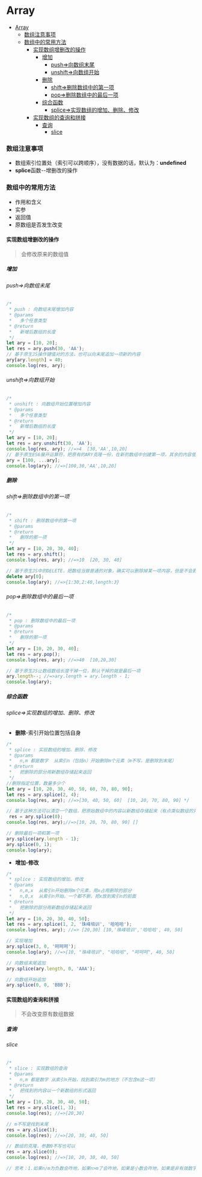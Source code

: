 # Array

- [Array](#array)
  - [数组注意事项](#数组注意事项)
  - [数组中的常用方法](#数组中的常用方法)
      - [实现数组增删改的操作](#实现数组增删改的操作)
        - [增加](#增加)
          - [push=>向数组末尾](#push向数组末尾)
          - [unshift=>向数组开始](#unshift向数组开始)
        - [删除](#删除)
          - [shift=>删除数组中的第一项](#shift删除数组中的第一项)
          - [pop=>删除数组中的最后一项](#pop删除数组中的最后一项)
        - [综合函数](#综合函数)
          - [splice=>实现数组的增加、删除、修改](#splice实现数组的增加删除修改)
      - [实现数组的查询和拼接](#实现数组的查询和拼接)
        - [查询](#查询)
          - [slice](#slice)



### 数组注意事项

* 数组索引位置处（索引可以跨顺序），没有数据的话，默认为：**undefined**
* **splice**函数--增删改的操作

### 数组中的常用方法

* 作用和含义
* 实参
* 返回值
* 原数组是否发生改变

#### 实现数组增删改的操作

> 会修改原来的数组值

##### 增加

###### push=>向数组末尾

```javascript
/*
 * push : 向数组末尾增加内容
 * @params
 *   多个任意类型
 * @return
 *   新增后数组的长度 
 */
let ary = [10, 20];
let res = ary.push(30, 'AA');
// 基于原生JS操作键值对的方法，也可以向末尾追加一项新的内容
ary[ary.length] = 40;
console.log(res, ary); 
```

###### unshift=>向数组开始

```javascript
/*
 * unshift : 向数组开始位置增加内容
 * @params
 *   多个任意类型
 * @return
 *   新增后数组的长度 
 */
let ary = [10, 20];
let res = ary.unshift(30, 'AA');
console.log(res, ary); //=>4  [30,'AA',10,20]
// 基于原生ES6展开运算符，把原有的ARY克隆一份，在新的数组中创建第一项，其余的内容使用原始ARY中的信息即可，也算实现了向开始追加的效果
ary = [100, ...ary];
console.log(ary); //=>[100,30,'AA',10,20] 

```

##### 删除

###### shift=>删除数组中的第一项

```javascript
/*
 * shift : 删除数组中的第一项
 * @params
 * @return
 *   删除的那一项 
 */
let ary = [10, 20, 30, 40];
let res = ary.shift();
console.log(res, ary); //=>10  [20, 30, 40]

// 基于原生JS中的DELETE，把数组当做普通的对象，确实可以删除掉某一项内容，但是不会影响数组本身的结构特点（length长度不会跟着修改）,真实项目中杜绝这样的删除使用
delete ary[0];
console.log(ary); //=>{1:30,2:40,length:3} 
```

###### pop=>删除数组中的最后一项

```javascript
/*
 * pop : 删除数组中的最后一项
 * @params
 * @return
 *   删除的那一项 
 */
let ary = [10, 20, 30, 40];
let res = ary.pop();
console.log(res, ary); //=>40  [10,20,30]

// 基于原生JS让数组数组长度干掉一位，默认干掉的就是最后一项
ary.length--; //=>ary.length = ary.length - 1;
console.log(ary); 
```

##### 综合函数

###### splice=>实现数组的增加、删除、修改

- **删除**-索引开始位置包括自身

```javascript
/*
 * splice : 实现数组的增加、删除、修改
 * @params
 * 	 n,m 都是数字  从索引n（包括n）开始删除m个元素（m不写，是删除到末尾）
 * @return
 *   把删除的部分用新数组存储起来返回 
 */
//删除指定位置，数量多少个
let ary = [10, 20, 30, 40, 50, 60, 70, 80, 90];
let res = ary.splice(2, 4);
console.log(res, ary); //=>[30, 40, 50, 60]  [10, 20, 70, 80, 90] */

// 基于这种方法可以清空一个数组，把原始数组中的内容以新数组存储起来（有点类似数组的克隆：把原来数组克隆一份一模一样的给新数组）
 res = ary.splice(0);
console.log(res, ary);//=>[10, 20, 70, 80, 90] [] 

// 删除最后一项和第一项
ary.splice(ary.length - 1);
ary.splice(0, 1);
console.log(ary); 

```

- **增加-修改**

```javascript
/*
 * splice : 实现数组的增加、修改
 * @params
 * 	 n,m,x  从索引n开始删除m个元素，用x占用删除的部分
 *   n,0,x  从索引n开始，一个都不删，把x放到索引n的前面
 * @return
 *   把删除的部分用新数组存储起来返回 
 */
let ary = [10, 20, 30, 40, 50];
let res = ary.splice(1, 2, '珠峰培训', '哈哈哈');
console.log(res, ary); //=> [20,30] [10,'珠峰培训','哈哈哈', 40, 50]

// 实现增加
ary.splice(3, 0, '呵呵呵');
console.log(ary); //=>[10, "珠峰培训", "哈哈哈", "呵呵呵", 40, 50]

// 向数组末尾追加
ary.splice(ary.length, 0, 'AAA');

// 向数组开始追加
ary.splice(0, 0, 'BBB'); 

```

#### 实现数组的查询和拼接

> 不会改变原有数组数据

##### 查询

###### slice

```javascript
/*
 * slice : 实现数组的查询
 * @params
 * 	 n,m 都是数字 从索引n开始，找到索引为m的地方（不包含m这一项）
 * @return
 *   把找到的内容以一个新数组的形式返回 
 */
let ary = [10, 20, 30, 40, 50];
let res = ary.slice(1, 3);
console.log(res); //=>[20,30]

// m不写是找到末尾
res = ary.slice(1);
console.log(res); //=>[20, 30, 40, 50]

// 数组的克隆，参数0不写也可以
res = ary.slice(0);
console.log(res); //=>[10, 20, 30, 40, 50]

// 思考：1.如果n/m为负数会咋地，如果n>m了会咋地，如果是小数会咋地，如果是非有效数字会咋地，如果m或者n的值比最大索引都会咋地？ 2.这种克隆方式叫做浅克隆，可以回去先看看深度克隆如何处理! 
```

